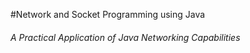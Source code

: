 #Network and Socket Programming using Java
###### A Practical Application of Java Networking Capabilities


